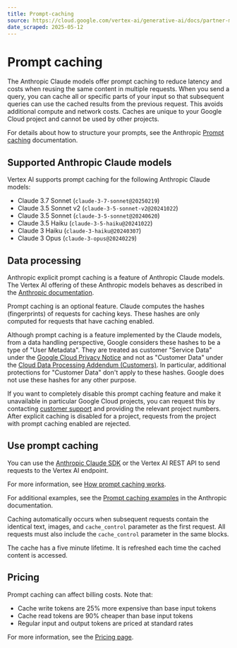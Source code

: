```yaml
---
title: Prompt-caching
source: https://cloud.google.com/vertex-ai/generative-ai/docs/partner-models/claude-prompt-caching
date_scraped: 2025-05-12
---
```


# Prompt caching 

The Anthropic Claude models offer prompt caching to reduce latency and costs
when reusing the same content in multiple requests. When you send a query, you
can cache all or specific parts of your input so that subsequent queries can
use the cached results from the previous request. This avoids additional compute
and network costs. Caches are unique to your Google Cloud project and
cannot be used by other projects.

For details about how to structure your prompts, see the Anthropic [Prompt
caching](https://docs.anthropic.com/en/docs/build-with-claude/prompt-caching) documentation.

## Supported Anthropic Claude models

Vertex AI supports prompt caching for the following Anthropic Claude
models:

- Claude 3.7 Sonnet (`claude-3-7-sonnet@20250219`)
- Claude 3.5 Sonnet v2 (`claude-3-5-sonnet-v2@20241022`)
- Claude 3.5 Sonnet (`claude-3-5-sonnet@20240620`)
- Claude 3.5 Haiku (`claude-3-5-haiku@20241022`)
- Claude 3 Haiku (`claude-3-haiku@20240307`)
- Claude 3 Opus (`claude-3-opus@20240229`)

## Data processing

Anthropic explicit prompt caching is a feature of Anthropic Claude models. The
Vertex AI offering of these Anthropic models behaves as described in
the [Anthropic documentation](https://docs.anthropic.com/en/docs/build-with-claude/prompt-caching).

Prompt caching is an optional feature. Claude computes the hashes (fingerprints)
of requests for caching keys. These hashes are only computed for requests that
have caching enabled.

Although prompt caching is a feature implemented by the Claude models, from a
data handling perspective, Google considers these hashes to be a type of "User
Metadata". They are treated as customer "Service Data" under the [Google Cloud
Privacy Notice](https://cloud.google.com/terms/cloud-privacy-notice) and not as
"Customer Data" under the [Cloud Data Processing Addendum (Customers)](https://cloud.google.com/terms/data-processing-addendum).
In particular, additional protections for "Customer Data" don't apply to these
hashes. Google does not use these hashes for any other purpose.

If you want to completely disable this prompt caching feature and make it
unavailable in particular Google Cloud projects, you can request this by
contacting [customer support](https://console.cloud.google.com/support/createcase/v2)
and providing the relevant project numbers. After explicit caching is disabled
for a project, requests from the project with prompt caching enabled are
rejected.

## Use prompt caching

You can use the [Anthropic Claude SDK](https://pypi.org/project/anthropic/) or
the Vertex AI REST API to send requests to the Vertex AI endpoint.

For more information, see [How prompt caching works](https://docs.anthropic.com/en/docs/build-with-claude/prompt-caching#how-prompt-caching-works).

For additional examples, see the [Prompt caching examples](https://docs.anthropic.com/en/docs/build-with-claude/prompt-caching#prompt-caching-examples) in
the Anthropic documentation.

Caching automatically occurs when subsequent requests contain the identical
text, images, and `cache_control` parameter as the first request. All requests
must also include the `cache_control` parameter in the same blocks.

The cache has a five minute lifetime. It is refreshed each time the cached
content is accessed.

## Pricing

Prompt caching can affect billing costs. Note that:

- Cache write tokens are 25% more expensive than base input tokens
- Cache read tokens are 90% cheaper than base input tokens
- Regular input and output tokens are priced at standard rates

For more information, see the [Pricing page](https://cloud.google.com/vertex-ai/generative-ai/pricing#claude-models).